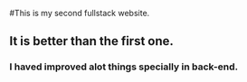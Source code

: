 #This is my second fullstack website.
## It is better than the first one.
### I haved improved alot things specially in back-end.
